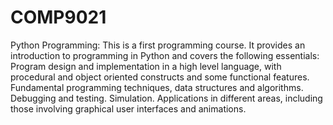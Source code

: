# COMP9021
Python Programming:
This is a first programming course. It provides an introduction to programming in Python and covers the following essentials:
Program design and implementation in a high level language, with procedural and object oriented constructs and some functional features. Fundamental programming techniques, data structures and algorithms. Debugging and testing. Simulation. Applications in different areas, including those involving graphical user interfaces and animations.
